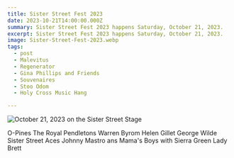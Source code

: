 ```yaml
---
title: Sister Street Fest 2023
date: 2023-10-21T14:00:00.000Z
summary: Sister Street Fest 2023 happens Saturday, October 21, 2023.
excerpt: Sister Street Fest 2023 happens Saturday, October 21, 2023.
image: Sister-Street-Fest-2023.webp
tags:
  - post 
  - Malevitus
  - Regenerator
  - Gina Phillips and Friends
  - Souvenaires
  - Stoo Odom
  - Holy Cross Music Hang

---
```


![October 21, 2023 on the Sister Street Stage](/static/img/Sister-Street-Fest.webp)

O-Pines
The Royal Pendletons
Warren Byrom
Helen Gillet
George Wilde
Sister Street Aces
Johnny Mastro ans Mama's Boys with Sierra Green
Lady Brett
